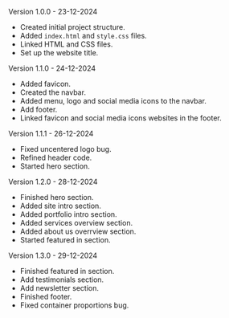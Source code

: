 Version 1.0.0 - 23-12-2024
- Created initial project structure.
- Added `index.html` and `style.css` files.
- Linked HTML and CSS files.
- Set up the website title.

Version 1.1.0 - 24-12-2024
- Added favicon.
- Created the navbar.
- Added menu, logo and social media icons to the navbar.
- Add footer.
- Linked favicon and social media icons websites in the footer.

Version 1.1.1 - 26-12-2024
- Fixed uncentered logo bug.
- Refined header code.
- Started hero section.

Version 1.2.0 - 28-12-2024
- Finished hero section.
- Added site intro section.
- Added portfolio intro section.
- Added services overview section.
- Added about us overrview section.
- Started featured in section.

Version 1.3.0 - 29-12-2024
- Finished featured in section.
- Add testimonials section.
- Add newsletter section.
- Finished footer.
- Fixed container proportions bug.